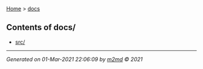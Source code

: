 [Home](index.md) > [docs](docs_index.md)  

## Contents of docs/

- [src/](src/src_index.md)

***

*Generated on 01-Mar-2021 22:06:09 by [m2md](https://github.com/crgnam-research/m2md) © 2021*